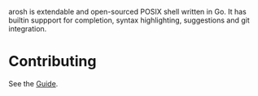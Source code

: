 arosh is extendable and open-sourced POSIX shell written in Go. It has builtin suppport for completion, syntax
highlighting, suggestions and git integration.

# Contributing

See the [Guide](./CONTRIBUTING.md).
